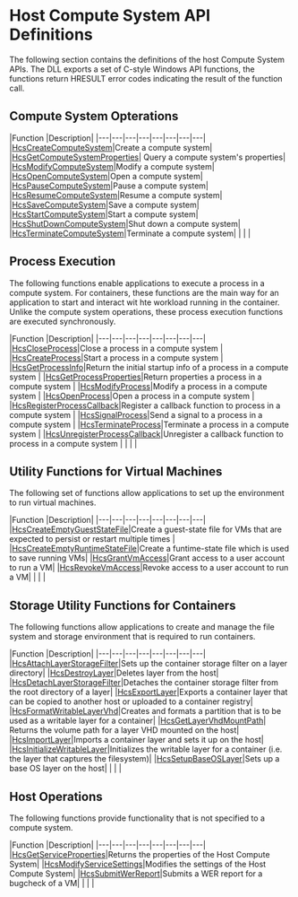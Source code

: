 # Host Compute System API Definitions

The following section contains the definitions of the host Compute System APIs. The DLL exports a set of C-style Windows API functions, the functions return HRESULT error codes indicating the result of the function call.


## Compute System Opterations
|Function   |Description|
|---|---|---|---|---|---|---|---|
|[HcsCreateComputeSystem](./HcsCreateComputeSystem.md)|Create a compute system|
|[HcsGetComputeSystemProperties](./HcsGetComputeSystemProperties.md)| Query a compute system's properties|
|[HcsModifyComputeSystem](./HcsModifyComputeSystem.md)|Modify a compute system|
|[HcsOpenComputeSystem](./HcsOpenComputeSystem.md)|Open a compute system|
|[HcsPauseComputeSystem](./HcsPauseComputeSystem.md)|Pause a compute system|
|[HcsResumeComputeSystem](./HcsResumeComputeSystem.md)|Resume a compute system|
|[HcsSaveComputeSystem](./HcsSaveComputeSystem.md)|Save a compute system|
|[HcsStartComputeSystem](./HcsStartComputeSystem.md)|Start a compute system|
|[HcsShutDownComputeSystem](./HcsShutDownComputeSystem.md)|Shut down a compute system|
|[HcsTerminateComputeSystem](./HcsTerminateComputeSystem.md)|Terminate a compute system|
|   |   |

## Process Execution
The following functions enable applications to execute a process in a compute system. For containers, these functions are the main way for an application to start and interact wit hte workload running in the container. Unlike the compute system operations, these process execution functions are executed synchronously. 

|Function   |Description|
|---|---|---|---|---|---|---|---|
|[HcsCloseProcess](./HcsCloseProcess.md)|Close a process in a compute system |
|[HcsCreateProcess](./HcsCreateProcess.md)|Start a process in a compute system |
|[HcsGetProcessInfo](./HcsGetProcessInfo.md)|Return the initial startup info of a process in a compute system |
|[HcsGetProcessProperties](./HcsGetProcessProperties.md)|Return properties a process in a compute system |
|[HcsModifyProcess](./HcsModifyProcess.md)|Modify a process in a compute system |
|[HcsOpenProcess](./HcsOpenProcess.md)|Open a process in a compute system |
|[HcsRegisterProcessCallback](./HcsRegisterProcessCallback.md)|Register a callback function to process in a compute system |
|[HcsSignalProcess](./HcsSignalProcess.md)|Send a signal to a process in a compute system |
|[HcsTerminateProcess](./HcsTerminateProcess.md)|Terminate a process in a compute system |
|[HcsUnregisterProcessCallback](./HcsUnregisterProcessCallback.md)|Unregister a callback function to process in a compute system |
|   |   |

## Utility Functions for Virtual Machines
The following set of functions allow applications to set up the environment to run virtual machines.

|Function   |Description|
|---|---|---|---|---|---|---|---|
|[HcsCreateEmptyGuestStateFile](./HcsCreateEmptyGuestStateFile.md)|Create a guest-state file for VMs that are expected to persist or restart multiple times |
|[HcsCreateEmptyRuntimeStateFile](./HcsCreateEmptyRuntimeStateFile.md)|Create a funtime-state file which is used to save running VMs|
|[HcsGrantVmAccess](./HcsGrantVmAccess.md)|Grant access to a user account to run a VM|
|[HcsRevokeVmAccess](./HcsrevokeVmAccess.md)|Revoke access to a user account to run a VM|
|   |   |

## Storage Utility Functions for Containers
The following functions allow applications to create and manage the file system and storage environment that is required to run containers.

|Function   |Description|
|---|---|---|---|---|---|---|---|
|[HcsAttachLayerStorageFilter](./HcsAttachLayerStorageFilter.md)|Sets up the container storage filter on a layer directory|
|[HcsDestroyLayer](./HcsDestoryLayer.md)|Deletes layer from the host|
|[HcsDetachLayerStorageFilter](./HcsDetachLayerStorageFilter.md)|Detaches the container storage filter from the root directory of a layer|
|[HcsExportLayer](./HcsExportLayer.md)|Exports a container layer that can be copied to another host or uploaded to a container registry|
|[HcsFormatWritableLayerVhd](./HcsFormatWritableLayerVhd.md)|Creates and formats a partition that is to be used as a writable layer for a container|
|[HcsGetLayerVhdMountPath](./HcsGetLayerVhdMountPath.md)| Returns the volume path for a layer VHD mounted on the host|
|[HcsImportLayer](./HcsImportLayer.md)|Imports a container layer and sets it up on the host|
|[HcsInitializeWritableLayer](./HcsInitializeWritableLayer.md)|Initializes the writable layer for a container (i.e. the layer that captures the filesystem)|
|[HcsSetupBaseOSLayer](./HcsSetupBaseOSLayer.md)|Sets up a base OS layer on the host|
|   |   |

## Host Operations
The following functions provide functionality that is not specified to a compute system.

|Function   |Description|
|---|---|---|---|---|---|---|---|
|[HcsGetServiceProperties](./HcsGetServiceProperties.md)|Returns the properties of the Host Compute System|
|[HcsModifyServiceSettings](./HcsModifyServiceSettings.md)|Modifies the settings of the Host Compute System|
|[HcsSubmitWerReport](./HcsSubmitWerReport.md)|Submits a WER report for a bugcheck of a VM|
|   |   |